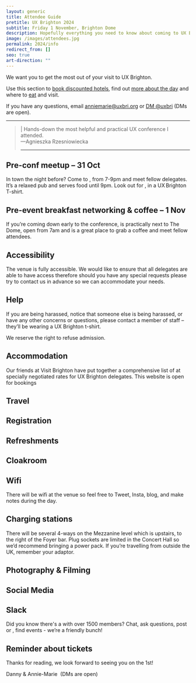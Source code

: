```yaml
---
layout: generic
title: Attendee Guide
pretitle: UX Brighton 2024
subtitle: Friday 1 November, Brighton Dome
description: Hopefully everything you need to know about coming to UX Brighton 2024.
image: /images/attendees.jpg
permalink: 2024/info
redirect_from: []
seo: true
art-direction: ""
---
```

We want you to get the most out of your visit to UX Brighton.

Use this section to [book discounted hotels](#accommodation), find out [more about the day](#registration) and where to [eat](#refreshments) and visit.

If you have any questions, email [anniemarie@uxbri.org](mailto:anniemarie@uxbri.org) or [DM @uxbri](https://twitter.com/direct_messages/create/uxbri) (DMs are open).

---

> \| Hands-down the most helpful and practical UX conference I attended.\
> —Agnieszka Rzesniowiecka
>
> ---

## Pre-conf meetup – 31 Oct

In town the night before? Come to , from 7-9pm and meet fellow delegates. It’s a relaxed pub and serves food until 9pm. Look out for , in a UX Brighton T-shirt.

## Pre-event breakfast networking & coffee – 1 Nov

If you’re coming down early to the conference,  is practically next to The Dome, open from 7am and is a great place to grab a coffee and meet fellow attendees.

## Accessibility

The venue is fully accessible. We would like to ensure that all delegates are able to have access therefore should you have any special requests please try to contact us in advance so we can accommodate your needs.

## Help

If you are being harassed, notice that someone else is being harassed, or have any other concerns or questions, please contact a member of staff – they’ll be wearing a UX Brighton t-shirt.

We reserve the right to refuse admission.

## Accommodation

Our friends at Visit Brighton have put together a comprehensive list of  at specially negotiated rates for UX Brighton delegates. This website is open for bookings 

## Travel

## Registration

## Refreshments

## Cloakroom

## Wifi

There will be wifi at the venue so feel free to Tweet, Insta, blog, and make notes during the day.

## Charging stations

There will be several 4-ways on the Mezzanine level which is upstairs, to the right of the Foyer bar. Plug sockets are limited in the Concert Hall so we’d recommend bringing a power pack. If you’re travelling from outside the UK, remember your adaptor.

## Photography & Filming

## Social Media

## Slack

Did you know there's a  with over 1500 members? Chat, ask questions, post or , find events - we’re a friendly bunch!

## Reminder about tickets

Thanks for reading, we look forward to seeing you on the 1st!

Danny & Annie-Marie  (DMs are open)
